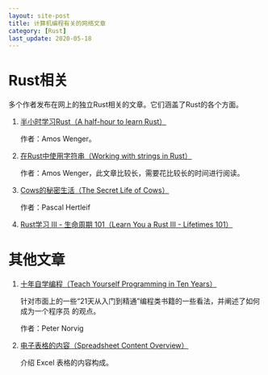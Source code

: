 ```yaml
---
layout: site-post
title: 计算机编程有关的网络文章
category: [Rust]
last_update: 2020-05-18
---
```

# Rust相关
多个作者发布在网上的独立Rust相关的文章。它们涵盖了Rust的各个方面。

1. [半小时学习Rust（A half-hour to learn Rust）]
    
    作者：Amos Wenger。

2. [在Rust中使用字符串（Working with strings in Rust）]

    作者：Amos Wenger，此文章比较长，需要花比较长的时间进行阅读。

3. [Cows的秘密生活（The Secret Life of Cows）]

    作者：Pascal Hertleif 

4. [Rust学习 III - 生命周期 101（Learn You a Rust III - Lifetimes 101）]
    
[半小时学习Rust（A half-hour to learn Rust）]: https://fasterthanli.me/blog/2020/a-half-hour-to-learn-rust/
[在Rust中使用字符串（Working with strings in Rust）]: https://fasterthanli.me/blog/2020/working-with-strings-in-rust/
[Cows的秘密生活（The Secret Life of Cows）]: https://deterministic.space/secret-life-of-cows.html
[Rust学习 III - 生命周期 101（Learn You a Rust III - Lifetimes 101）]: https://theta.eu.org/2016/04/16/lyar-lifetimes.html

# 其他文章
1. [十年自学编程（Teach Yourself Programming in Ten Years）]

    针对市面上的一些“21天从入门到精通”编程类书籍的一些看法，并阐述了如何成为一个程序员
    的观点。

    作者：Peter Norvig

2. [电子表格的内容（Spreadsheet Content Overview）]

    介绍 Excel 表格的内容构成。

[十年自学编程（Teach Yourself Programming in Ten Years）]: https://norvig.com/21-days.html
[电子表格的内容（Spreadsheet Content Overview）]: http://officeopenxml.com/SScontentOverview.php